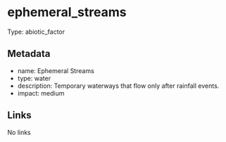 # ephemeral_streams

Type: abiotic_factor

## Metadata

- name: Ephemeral Streams
- type: water
- description: Temporary waterways that flow only after rainfall events.
- impact: medium

## Links

No links
